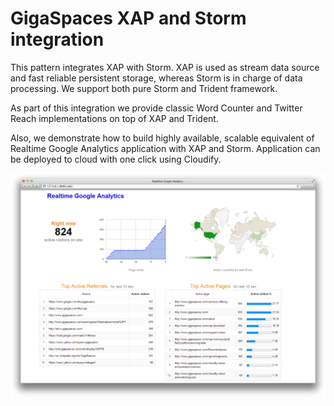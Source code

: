GigaSpaces XAP and Storm integration
=====================


This pattern integrates XAP with Storm. XAP is used as stream data source and fast reliable persistent storage, whereas Storm is in charge of data processing. We support both pure Storm and Trident framework.

As part of this integration we provide classic Word Counter and Twitter Reach implementations on top of XAP and Trident.

Also, we demonstrate how to build highly available, scalable equivalent of Realtime Google Analytics application with XAP and Storm. Application can be deployed to cloud with one click using Cloudify. 

![alt tag](https://github.com/fe2s/xap-storm/blob/master/docs/images/storm-screen-with-browser.png)
